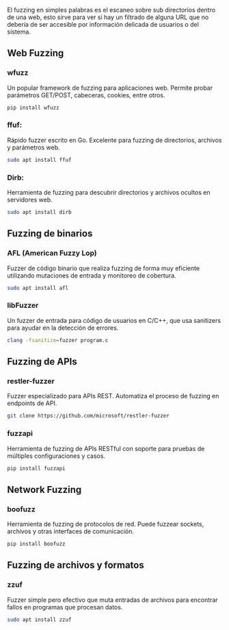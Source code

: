 El fuzzing en simples palabras es el escaneo sobre sub directorios dentro de una web, esto sirve para ver si hay un filtrado de alguna URL que no debería de ser accesible por información delicada de usuarios o del sistema.

## Web Fuzzing

### wfuzz
Un popular framework de fuzzing para aplicaciones web. Permite probar parámetros GET/POST, cabeceras, cookies, entre otros.
```python
pip install wfuzz
```

### ffuf:
Rápido fuzzer escrito en Go. Excelente para fuzzing de directorios, archivos y parámetros web.
```bash
sudo apt install ffuf
```

### Dirb:
Herramienta de fuzzing para descubrir directorios y archivos ocultos en servidores web.
```bash
sudo apt install dirb
```

## Fuzzing de binarios

### AFL (American Fuzzy Lop)
Fuzzer de código binario que realiza fuzzing de forma muy eficiente utilizando mutaciones de entrada y monitoreo de cobertura.
```bash
sudo apt install afl
```

### libFuzzer
Un fuzzer de entrada para código de usuarios en C/C++, que usa sanitizers para ayudar en la detección de errores.
```bash
clang -fsanitize=fuzzer program.c
```

## Fuzzing de APIs

### restler-fuzzer
Fuzzer especializado para APIs REST. Automatiza el proceso de fuzzing en endpoints de API.
```bash
git clone https://github.com/microsoft/restler-fuzzer
```

### fuzzapi
Herramienta de fuzzing de APIs RESTful con soporte para pruebas de múltiples configuraciones y casos.

```python
pip install fuzzapi
```

## Network Fuzzing
### boofuzz
Herramienta de fuzzing de protocolos de red. Puede fuzzear sockets, archivos y otras interfaces de comunicación.
```python
pip install boofuzz
```

## Fuzzing de archivos y formatos

### zzuf
Fuzzer simple pero efectivo que muta entradas de archivos para encontrar fallos en programas que procesan datos.
```bash
sudo apt install zzuf
```
